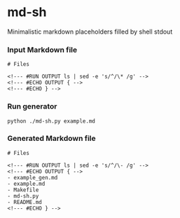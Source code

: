 # md-sh

Minimalistic markdown placeholders filled by shell stdout

### Input Markdown file

<!--- #RUN OUTPUT echo -e "\`\`\`\n$(cat example.md)\n\`\`\`" -->

<!--- #ECHO OUTPUT { -->
```
# Files

<!--- #RUN OUTPUT ls | sed -e 's/^/\* /g' -->
<!--- #ECHO OUTPUT { -->
<!--- #ECHO } -->
```
<!--- #ECHO } -->

### Run generator

`python ./md-sh.py example.md`

### Generated Markdown file

<!--- #RUN OUTPUT echo -e "\`\`\`\n$(cat example_gen.md)\n\`\`\`" -->

<!--- #ECHO OUTPUT { -->
```
# Files

<!--- #RUN OUTPUT ls | sed -e 's/^/\- /g' -->
<!--- #ECHO OUTPUT { -->
- example_gen.md
- example.md
- Makefile
- md-sh.py
- README.md
<!--- #ECHO } -->
```
<!--- #ECHO } -->
